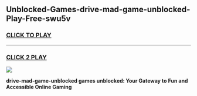 
## Unblocked-Games-drive-mad-game-unblocked-Play-Free-swu5v
<h3>
<a href="https://premium76.site?title=drive-mad-game-unblocked&ref=20A">CLICK TO PLAY</a></h3>
<hr>

<h3>
<a href="https://premium76.site?title=drive-mad-game-unblocked&ref=20A">CLICK 2 PLAY</a>
  
</h3>

<a href="https://premium76.site?title=drive-mad-game-unblocked&ref=20A"><img src="https://clearcache.store/games.png"></a>


**drive-mad-game-unblocked games unblocked: Your Gateway to Fun and Accessible Online Gaming**
